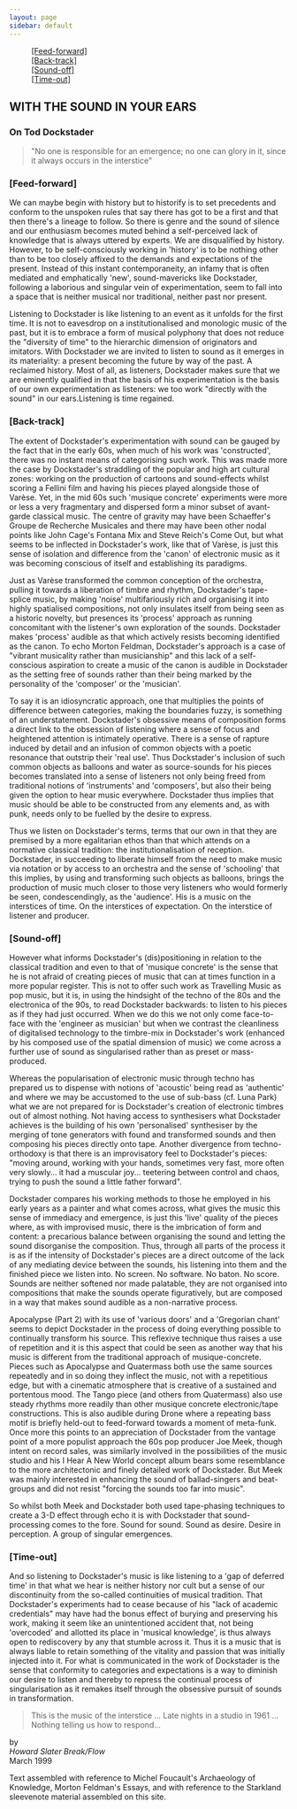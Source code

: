 ```yaml
---
layout: page
sidebar: default
---
```


<div data-magellan-expedition="fixed">
  <dl class="sub-nav">
    <dd data-magellan-arrival="feed-forward"><a href="#feed-forward">[Feed-forward]</a></dd>
    <dd data-magellan-arrival="back-track"><a href="#back-track">[Back-track]</a></dd>
    <dd data-magellan-arrival="sound-off"><a href="#sound-off">[Sound-off]</a></dd>
    <dd data-magellan-arrival="time-out"><a href="#time-out">[Time-out]</a></dd>
  </dl>
</div>

## WITH THE SOUND IN YOUR EARS

### On Tod Dockstader

> "No one is responsible for an emergence; no one can glory in it, since it always occurs in the interstice"

<h3 data-magellan-destination="feed-forward">[Feed-forward]</h3>
<a name="feed-forward" id="feed-forward"></a>
<p>We can maybe begin with history but to historify is to set precedents and conform to the unspoken rules that say there has got to be a first and that then there's a lineage to follow. So there is genre and the sound of silence and our enthusiasm becomes muted behind a self-perceived lack of knowledge that is always uttered by experts. We are disqualified by history. However, to be self-consciously working in 'history' is to be nothing other than to be too closely affixed to the demands and expectations of the present. Instead of this instant contemporaneity, an infamy that is often mediated and emphatically 'new',  sound-mavericks like Dockstader, following a laborious and singular vein of experimentation, seem to fall into a space that is neither musical nor traditional, neither past nor present.</p>
<p>Listening to Dockstader is like listening to an event as it unfolds for the first time. It is not to eavesdrop on a institutionalised and monologic music of the past,  but it is to embrace a form of musical polyphony that does not reduce the &quot;diversity of time&quot; to the hierarchic dimension of originators and imitators. With Dockstader we are invited to listen to sound as it emerges in its materiality: a present becoming the future by way of the past. A reclaimed history. Most of all, as listeners, Dockstader makes sure that we are eminently qualified in that the basis of his experimentation is the basis of our own experimentation as listeners:  we too work &quot;directly with the sound&quot; in our ears.Listening is time regained.</p>
<h3 data-magellan-destination="back-track">[Back-track]</h3>
<a name="back-track" id="back-track"></a>
<p>The extent of Dockstader's experimentation with sound can be gauged by the fact that in the early 60s, when much of his work was 'constructed', there was no instant means of categorising such work. This was made more the case by Dockstader's straddling of the popular and high art cultural zones: working on the production of cartoons and sound-effects whilst scoring a Fellini film and having his pieces played alongside those of Var&egrave;se. Yet, in the mid 60s such 'musique concrete' experiments were more or less a very fragmentary and dispersed form a minor subset of avant-garde classical music. The centre of gravity may have been Schaeffer's Groupe de Recherche Musicales and there may have been other nodal points like John Cage's Fontana Mix and Steve Reich's Come Out, but what seems to be inflected in Dockstader's work, like that of Var&egrave;se, is just this sense of isolation and difference from the 'canon' of electronic music as it was becoming conscious of itself and establishing its paradigms.</p>
<p>Just as Var&egrave;se transformed the common conception of the orchestra, pulling it towards a liberation of timbre and rhythm, Dockstader's tape-splice music, by making 'noise' multifariously rich and organising it into highly spatialised compositions, not only insulates itself from being seen as a historic novelty, but presences its 'process' approach as running concomitant with the listener's own exploration of the sounds. Dockstader makes 'process' audible as that which actively resists becoming identified as the canon. To echo Morton Feldman, Dockstader's approach is a case of &quot;vibrant musicality rather than musicianship&quot; and this lack of a self-conscious aspiration to create a music of the canon is audible in Dockstader as the setting free of sounds rather than their being marked by the personality of the 'composer' or the 'musician'.</p>
<p>To say it is an idiosyncratic approach, one that multiplies the points of difference between categories, making the boundaries fuzzy, is something of an understatement. Dockstader's obsessive means of composition forms a direct link to the obsession of listening where a sense of focus and heightened attention is intimately operative. There is a sense of rapture induced  by detail and an infusion of common objects with a poetic resonance that outstrip their 'real use'. Thus  Dockstader's inclusion of such common objects as balloons and water as source-sounds for his pieces becomes translated into a sense of listeners not only being freed from traditional notions of 'instruments' and 'composers', but also their being given the option to hear music everywhere. Dockstader thus implies that music should be able to be constructed from any elements and, as with punk, needs only to be fuelled by the desire to express.</p>
<p>Thus we listen on Dockstader's terms, terms that our own in that they are premised by a more egalitarian ethos than that which attends on a normative classical tradition: the institutionalisation of reception. Dockstader, in succeeding to liberate himself from the need to make music via notation or by access to an orchestra and the sense of 'schooling' that this implies,  by using and transforming such objects as balloons, brings the production of music much closer to those very listeners who would formerly be seen, condescendingly, as the 'audience'. His is a music on the interstices of time. On the interstices of expectation.  On the interstice of listener and producer.</p>
<h3 data-magellan-destination="sound-off">[Sound-off]</h3>
<a name="sound-off" id="sound-off"></a>
<p>However what informs Dockstader's (dis)positioning in relation to the classical tradition and even to that of 'musique concrete' is the sense that he is not afraid of creating pieces of music that can at times function in a more popular register. This is not to offer such work as Travelling Music as pop music, but it is, in using the hindsight of the techno of the 80s and the electronica of the 90s, to read Dockstader backwards: to listen to his pieces as if they had just occurred. When we do this we not only come face-to-face with the 'engineer as musician' but when we contrast the cleanliness of digitalised technology to the timbre-mix in Dockstader's work (enhanced by his composed use of the spatial dimension of music) we come across a further use of sound as singularised rather than as preset or mass-produced.</p>
<p>Whereas the popularisation of electronic music through techno has prepared us to dispense with notions of 'acoustic' being read as 'authentic' and where we may be accustomed to the use of sub-bass (cf. Luna Park) what we are not prepared for is Dockstader's creation of electronic timbres out of almost nothing. Not having access to synthesisers what Dockstader achieves is the building of his own 'personalised' synthesiser by the merging of tone generators with found and transformed sounds and then composing his pieces directly onto tape. Another divergence from techno-orthodoxy is that there is an improvisatory feel to Dockstader's pieces: &quot;moving around, working with your hands, sometimes very fast, more often very slowly... it had a muscular joy... teetering between control and chaos, trying to push the sound a little father forward&quot;.</p>
<p>Dockstader compares his working methods to those he employed in his early years as a painter and what comes across, what gives the music this sense of immediacy and emergence, is just this 'live' quality of the pieces where, as with improvised music, there is the imbrication of form and content: a precarious balance between organising the sound and letting the sound disorganise the composition. Thus, through all parts of the process it is as if the intensity of Dockstader's pieces are a direct outcome of the lack of any mediating device between the sounds, his listening into them and the finished piece we listen into. No screen. No software. No baton. No score. Sounds are neither softened nor made palatable, they are not organised into compositions that make the sounds operate figuratively, but are composed in a way that makes sound audible as a non-narrative process.</p>
<p>Apocalypse (Part 2) with its use of 'various doors' and a 'Gregorian chant' seems to depict Dockstader in the process of doing everything possible to continually transform his source. This reflexive technique thus raises a use of repetition and it is this aspect that could be seen as another way that his music is different from the traditional approach of musique-concrete. Pieces such as Apocalypse and Quatermass both use the same sources repeatedly and in so doing they inflect the music, not with a repetitious edge, but with a cinematic atmosphere that is creative of a sustained and portentous mood. The Tango piece (and others from Quatermass) also use steady rhythms more readily than other musique concrete electronic/tape constructions. This is also audible during Drone where a repeating bass motif is briefly held-out to feed-forward towards a moment of meta-funk. Once more this points to an appreciation of Dockstader from the vantage point of a more populist approach the 60s pop producer Joe Meek, though intent on record sales, was similarly involved in the possibilities of the music studio and his I Hear A New World concept album bears some resemblance to the more architectonic and finely detailed work of Dockstader. But Meek was mainly interested in enhancing the sound of ballad-singers and beat-groups and did not resist &quot;forcing the sounds too far into music&quot;.</p>

So whilst both Meek and Dockstader both used tape-phasing techniques to create a 3-D effect through echo it is with Dockstader that sound-processing comes to the fore. Sound for sound. Sound as desire. Desire in perception. A group of singular emergences.

<h3 data-magellan-destination="time-out">[Time-out]</h3>
<a name="time-out" id="time-out"></a>

And so listening to Dockstader's music is like listening to a 'gap of deferred time' in that what we hear is neither history nor cult but a sense of our discontinuity from the so-called continuities of musical tradition. That Dockstader's experiments had to cease because of his &quot;lack of academic credentials&quot; may have had the bonus effect of burying and preserving his work, making it seem like an unintentioned accident that, not being 'overcoded' and allotted its place in 'musical knowledge', is thus always open to rediscovery by any that stumble across it. Thus it is a music that is always liable to retain something of the vitality and passion that was initially injected into it. For what is communicated in the work of Dockstader is the sense that conformity to categories and expectations is a way to diminish our desire to listen and thereby to repress the continual process of singularisation as it remakes itself through the obsessive pursuit of sounds in transformation.</p>

> This is the music of the interstice ... Late nights in a studio in 1961 ... Nothing telling us how to respond...

<footer>
  <div class="vcard">by
    <address class="author">
      <span class="fn">Howard Slater</span>
      <span class="organization-name">Break/Flow</span>
    </address>
  </div>
  <time datetime="1999-03-01" class="published updated">March 1999</time>
  <p class="endnote">Text assembled with reference to Michel Foucault's Archaeology of Knowledge, Morton Feldman's Essays, and with reference to the Starkland sleevenote material assembled on this site.</p>
</footer>
